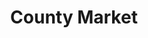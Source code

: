 ---
title: "County Market"
url: /springfield/county-market-south-dirksen-parkway/
shop: Supermarkt
---